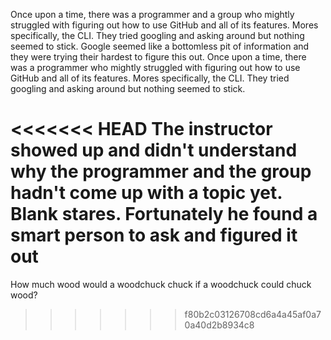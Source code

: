 Once upon a time, there was a programmer and a group who mightly struggled with figuring out how to use GitHub and all of its features. Mores specifically, the CLI. They tried googling and asking around but nothing seemed to stick. Google seemed like a bottomless pit of information and they were trying their hardest to figure this out.
Once upon a time, there was a programmer who mightly struggled with figuring out how to use GitHub and all of its features. Mores specifically, the CLI. They tried googling and asking around but nothing seemed to stick.

<<<<<<< HEAD
The instructor showed up and didn't understand why the programmer and the group hadn't come up with a topic yet. Blank stares.
Fortunately he found a smart person to ask and figured it out
=======


How much wood would a woodchuck chuck if a woodchuck could chuck wood?
>>>>>>> f80b2c03126708cd6a4a45af0a70a40d2b8934c8
